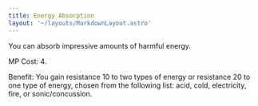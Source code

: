 ```yaml
---
title: Energy Absorption
layout: '~/layouts/MarkdownLayout.astro'
---
```

You can absorb impressive amounts of harmful energy.

MP Cost: 4.

Benefit: You gain resistance 10 to two types of energy or resistance 20 to one
type of energy, chosen from the following list: acid, cold, electricity, fire,
or sonic/concussion.

